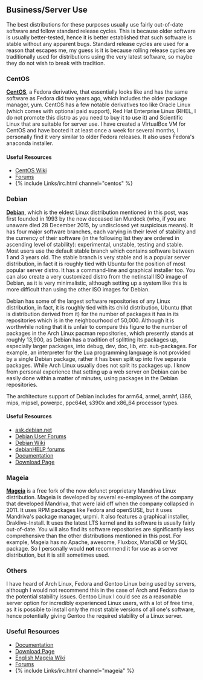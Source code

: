 ## Business/Server Use
The best distributions for these purposes usually use fairly out-of-date software and follow standard release cycles. This is because older software is usually better-tested, hence it is better established that such software is stable without any apparent bugs. Standard release cycles are used for a reason that escapes me, my guess is it is because rolling release cycles are traditionally used for distributions using the very latest software, so maybe they do not wish to break with tradition.

### CentOS
[**CentOS**](https://www.centos.org/), a Fedora derivative, that essentially looks like and has the same software as Fedora did two years ago, which includes the older package manager, yum. CentOS has a few notable derivatives too like Oracle Linux (which comes with optional paid support), Red Hat Enterprise Linux (RHEL, I do not promote this distro as you need to buy it to use it) and Scientific Linux that are suitable for server use. I have created a VirtualBox VM for CentOS and have booted it at least once a week for several months, I personally find it very similar to older Fedora releases. It also uses Fedora's anaconda installer.

#### Useful Resources
* [CentOS Wiki](https://wiki.centos.org/)
* [Forums](http://www.centos.org/forums/)
* {% include Links/irc.html channel="centos" %}

### Debian
[**Debian**](https://www.debian.org/), which is the eldest Linux distribution mentioned in this post, was first founded in 1993 by the now deceased Ian Murdock (who, if you are unaware died 28 December 2015, by undisclosed yet suspicious means). It has four major software branches, each varying in their level of stability and the currency of their software (in the following list they are ordered in ascending level of stability): experimental, unstable, testing and stable. Most users use the default stable branch which contains software between 1 and 3 years old. The stable branch is very stable and is a popular server distribution, in fact it is roughly tied with Ubuntu for the position of most popular server distro. It has a command-line and graphical installer too. You can also create a very customized distro from the netinstall ISO image of Debian, as it is very minimalistic, although setting up a system like this is more difficult than using the other ISO images for Debian.

Debian has some of the largest software repositories of any Linux distribution, in fact, it is roughly tied with its child distribution, Ubuntu (that is distribution derived from it) for the number of packages it has in its repositories which is in the neighbourhood of 50,000. Although it is worthwhile noting that it is unfair to compare this figure to the number of packages in the Arch Linux pacman repositories, which presently stands at roughly 13,900, as Debian has a tradition of splitting its packages up, especially larger packages, into debug, dev, doc, lib, *etc.* sub-packages. For example, an interpreter for the Lua programming language is not provided by a single Debian package, rather it has been split up into five separate packages. While Arch Linux usually does not split its packages up. I know from personal experience that setting up a web server on Debian can be easily done within a matter of minutes, using packages in the Debian repositories.

The architecture support of Debian includes for arm64, armel, armhf, i386, mips, mipsel, powerpc, ppc64el, s390x and x86_64 processor types.

#### Useful Resources
* [ask.debian.net](http://ask.debian.net/)
* [Debian User Forums](http://forums.debian.net/)
* [Debian Wiki](https://wiki.debian.org/)
* [debianHELP forums](http://www.debianhelp.org/)
* [Documentation](https://www.debian.org/doc/)
* [Download Page](https://www.debian.org/distrib/)

### Mageia
[**Mageia**](http://www.mageia.org/en/) is a free fork of the now defunct proprietary Mandriva Linux distribution. Mageia is developed by several ex-employees of the company that developed Mandriva, that were laid off when the company collapsed in 2011. It uses RPM packages like Fedora and openSUSE, but it uses Mandriva's package manager, urpmi. It also features a graphical installer, Draklive-Install. It uses the latest LTS kernel and its software is usually fairly out-of-date. You will also find its software repositories are significantly less comprehensive than the other distributions mentioned in this post. For example, Mageia has no Apache, awesome, Fluxbox, MariaDB or MySQL package. So I personally would **not** recommend it for use as a server distribution, but it is still sometimes used.

### Others
I have heard of Arch Linux, Fedora and Gentoo Linux being used by servers, although I would not recommend this in the case of Arch and Fedora due to the potential stability issues. Gentoo Linux I could see as a reasonable server option for incredibly experienced Linux users, with a lot of free time, as it is possible to install only the most stable versions of all one's software, hence potentially giving Gentoo the required stability of a Linux server.

### Useful Resources
* [Documentation](https://www.mageia.org/en/doc/)
* [Download Page](https://www.mageia.org/en-gb/downloads/)
* [English Mageia Wiki](https://wiki.mageia.org/en/Main_Page)
* [Forums](https://forums.mageia.org/en/)
* {% include Links/irc.html channel="mageia" %}
